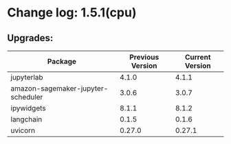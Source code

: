 # Change log: 1.5.1(cpu)

## Upgrades: 

Package | Previous Version | Current Version
---|---|---
jupyterlab|4.1.0|4.1.1
amazon-sagemaker-jupyter-scheduler|3.0.6|3.0.7
ipywidgets|8.1.1|8.1.2
langchain|0.1.5|0.1.6
uvicorn|0.27.0|0.27.1
